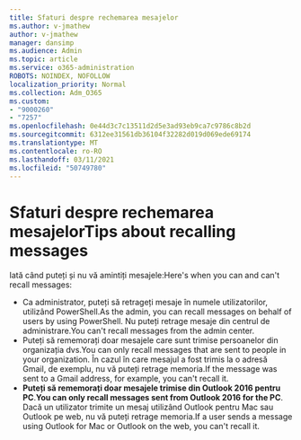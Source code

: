 ```yaml
---
title: Sfaturi despre rechemarea mesajelor
ms.author: v-jmathew
author: v-jmathew
manager: dansimp
ms.audience: Admin
ms.topic: article
ms.service: o365-administration
ROBOTS: NOINDEX, NOFOLLOW
localization_priority: Normal
ms.collection: Adm_O365
ms.custom:
- "9000260"
- "7257"
ms.openlocfilehash: 0e44d3c7c13511d2d5e3ad93eb9ca7c9786c8b2d
ms.sourcegitcommit: 6312ee31561db36104f32282d019d069ede69174
ms.translationtype: MT
ms.contentlocale: ro-RO
ms.lasthandoff: 03/11/2021
ms.locfileid: "50749780"
---
```

# <a name="tips-about-recalling-messages"></a><span data-ttu-id="a2404-102">Sfaturi despre rechemarea mesajelor</span><span class="sxs-lookup"><span data-stu-id="a2404-102">Tips about recalling messages</span></span>

<span data-ttu-id="a2404-103">Iată când puteți și nu vă amintiți mesajele:</span><span class="sxs-lookup"><span data-stu-id="a2404-103">Here's when you can and can't recall messages:</span></span>

* <span data-ttu-id="a2404-104">Ca administrator, puteți să retrageți mesaje în numele utilizatorilor, utilizând PowerShell.</span><span class="sxs-lookup"><span data-stu-id="a2404-104">As the admin, you can recall messages on behalf of users by using PowerShell.</span></span> <span data-ttu-id="a2404-105">Nu puteți retrage mesaje din centrul de administrare.</span><span class="sxs-lookup"><span data-stu-id="a2404-105">You can't recall messages from the admin center.</span></span>
* <span data-ttu-id="a2404-106">Puteți să rememorați doar mesajele care sunt trimise persoanelor din organizația dvs.</span><span class="sxs-lookup"><span data-stu-id="a2404-106">You can only recall messages that are sent to people in your organization.</span></span> <span data-ttu-id="a2404-107">În cazul în care mesajul a fost trimis la o adresă Gmail, de exemplu, nu vă puteți retrage memoria.</span><span class="sxs-lookup"><span data-stu-id="a2404-107">If the message was sent to a Gmail address, for example, you can't recall it.</span></span>
* <span data-ttu-id="a2404-108">**Puteți să rememorați doar mesajele trimise din Outlook 2016 pentru PC**.</span><span class="sxs-lookup"><span data-stu-id="a2404-108">**You can only recall messages sent from Outlook 2016 for the PC**.</span></span> <span data-ttu-id="a2404-109">Dacă un utilizator trimite un mesaj utilizând Outlook pentru Mac sau Outlook pe web, nu vă puteți retrage memoria.</span><span class="sxs-lookup"><span data-stu-id="a2404-109">If a user sends a message using Outlook for Mac or Outlook on the web, you can't recall it.</span></span>
